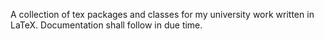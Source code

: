 A collection of tex packages and classes for my university work written in LaTeX. Documentation shall follow in due time.